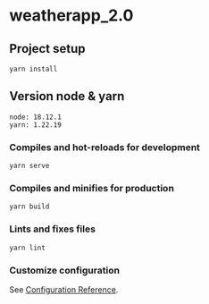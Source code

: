 # weatherapp_2.0

## Project setup
```
yarn install
```

## Version node & yarn
```
node: 18.12.1
yarn: 1.22.19
```

### Compiles and hot-reloads for development
```
yarn serve
```

### Compiles and minifies for production
```
yarn build
```

### Lints and fixes files
```
yarn lint
```

### Customize configuration
See [Configuration Reference](https://cli.vuejs.org/config/).
